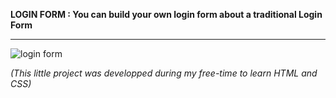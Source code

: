 **LOGIN FORM : You can build your own login form about a traditional Login Form**


-----------------------------------------------------------------------------------------------------------------------------------
![login form](https://user-images.githubusercontent.com/61105869/74777925-ce6e5580-529a-11ea-9d81-56f258e7b2a5.jpg)

*(This little project was developped during my free-time to learn HTML and CSS)*
